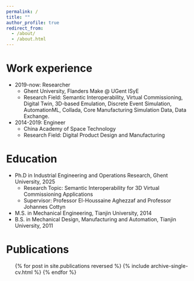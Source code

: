 ```yaml
---
permalink: /
title: ""
author_profile: true
redirect_from: 
  - /about/
  - /about.html
---
```


Work experience
======
* 2019-now: Researcher
  * Ghent University, Flanders Make @ UGent ISyE
  * Research Field: Semantic Interoperability, Virtual Commissioning, Digital Twin, 3D-based Emulation, Discrete Event Simulation, AutomationML, Collada, Core Manufacturing Simulation Data, Data Exchange. 
* 2014-2019: Engineer
  * China Academy of Space Technology
  * Research Field: Digital Product Design and Manufacturing
 
Education
======
* Ph.D in Industrial Engineering and Operations Research, Ghent University, 2025
  * Research Topic: Semantic Interoperability for 3D Virtual Commissioning Applications
  * Supervisor: Professor El-Houssaine Aghezzaf and Professor Johannes Cottyn
* M.S. in Mechanical Engineering, Tianjin University, 2014
* B.S. in Mechanical Design, Manufacturing and Automation, Tianjin University, 2011
  
Publications
======
  <ul>{% for post in site.publications reversed %}
    {% include archive-single-cv.html %}
  {% endfor %}</ul>
